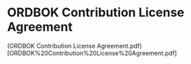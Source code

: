 ORDBOK Contribution License Agreement
=====================================

(ORDBOK Contribution License Agreement.pdf)[ORDBOK%20Contribution%20License%20Agreement.pdf]
